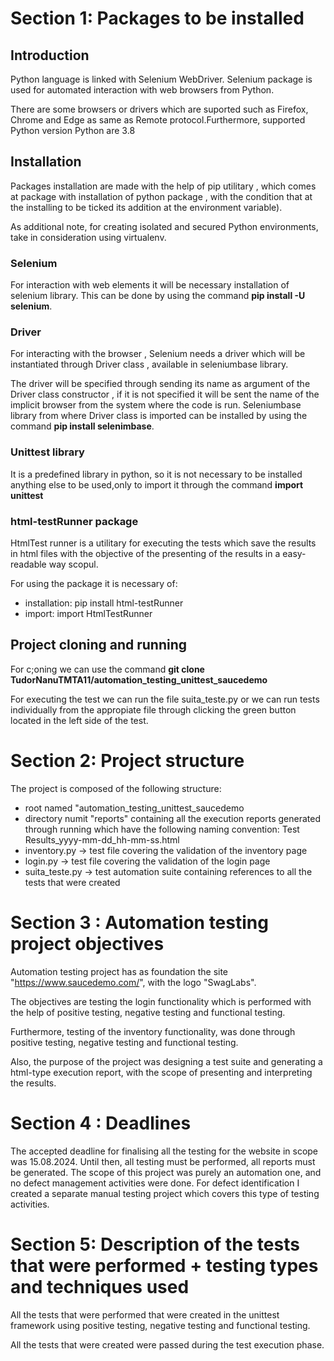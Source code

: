 # Section 1: Packages to be installed

## Introduction

Python language is linked with Selenium WebDriver. Selenium package is used for automated interaction with web browsers from Python.

There are some browsers or drivers which are suported such as Firefox, Chrome and Edge as same as Remote protocol.Furthermore, supported Python version Python are 3.8

## Installation

Packages installation are made with the help of pip utilitary , which comes at package with installation of python package , with the condition that at the installing to be ticked its addition at the environment variable).

As additional note, for creating isolated and secured Python environments, take in consideration using virtualenv.


### Selenium

For interaction with web elements it will be necessary installation of selenium library. This can be done by using the command  **pip install -U selenium**. 

### Driver
For interacting with the browser , Selenium needs a driver which will be instantiated through Driver class , available in seleniumbase library. 

The driver will be specified through sending its name as argument of the Driver class constructor , if it is not specified it will be sent the name of the implicit browser from the system where the code is run.
Seleniumbase library from where Driver class is imported can be installed by using the command  **pip install selenimbase**.


### Unittest library

It is a predefined library in python, so it is not necessary to be installed anything else to be used,only to import it through the command **import unittest**

###  html-testRunner package

HtmlTest runner is a utilitary for executing the tests which save the results in html files with the objective of the presenting of the results in a easy-readable way scopul.

For using the package it is necessary of:
- installation: pip install html-testRunner
- import: import HtmlTestRunner
  
## Project cloning and running

For c;oning we can use the command  **git clone TudorNanuTMTA11/automation_testing_unittest_saucedemo**

For executing the test we can run the file suita_teste.py or we can run tests individually from the appropiate file through clicking the green button located in the left side of the test. 


# Section 2: Project structure

 The project is composed of the following structure:

- root named "automation_testing_unittest_saucedemo
- directory numit "reports" containing all the execution reports generated through running which have the following naming convention: Test Results_yyyy-mm-dd_hh-mm-ss.html
- inventory.py -> test file covering the validation of the inventory page
- login.py -> test file covering the validation of the login page
- suita_teste.py -> test automation suite containing references to all the tests that were created

# Section 3 : Automation testing project objectives

Automation testing project has as foundation the site "https://www.saucedemo.com/", with the logo "SwagLabs".

The objectives are testing the login functionality which is performed with the help of positive testing, negative testing and functional testing.

Furthermore, testing of the inventory functionality, was done through positive testing, negative testing and functional testing.

Also, the purpose of the project was designing a test suite and generating a html-type execution report, with the scope of presenting and interpreting the results. 

# Section 4 : Deadlines 

The accepted deadline for finalising all the testing for the website in scope was 15.08.2024.
Until then, all testing must be performed, all reports must be generated.
The scope of this project was purely an automation one, and no defect management activities were done. For defect identification I created a separate manual testing project which covers this type of testing activities. 


# Section 5: Description of the tests that were performed + testing types and techniques used 

All the tests that were performed that were created in the unittest framework using positive testing, negative testing and functional testing.

All the tests that were created were passed during the test execution phase.
 
